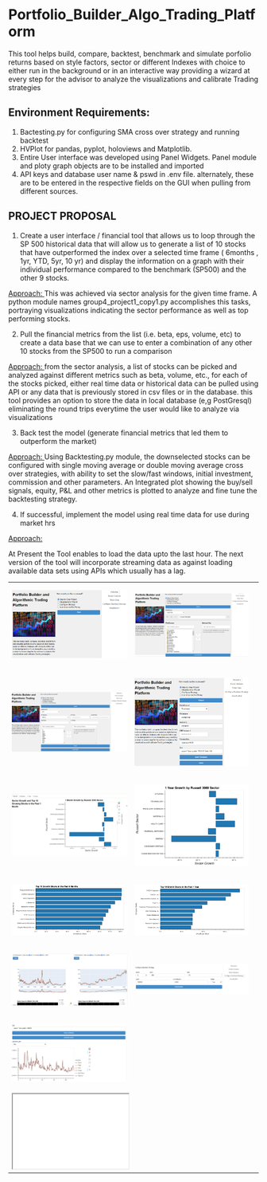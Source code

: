 # Portfolio_Builder_Algo_Trading_Platform
This tool helps build, compare, backtest, benchmark and simulate porfolio returns based on style factors, sector or different Indexes with choice to either run in the background or in an interactive way providing a wizard at every step for the advisor to analyze the visualizations and calibrate Trading strategies

## Environment Requirements:
1. Bactesting.py for configuring SMA cross over strategy and running backtest
2. HVPlot for pandas, pyplot, holoviews and Matplotlib.
3. Entire User interface was developed using Panel Widgets. Panel module and ploty graph objects are to be installed and imported
4. API keys and database user name & pswd in .env file. alternately, these are to be entered in the respective fields on the GUI when pulling from different sources. 

## PROJECT PROPOSAL

1. Create a user interface / financial tool that allows us to loop through the SP 500 historical data that will allow us to generate a list of 10 stocks that have outperformed the index over a selected time frame ( 6months , 1yr, YTD, 5yr, 10 yr) and display the information on a graph with their individual performance compared to the benchmark (SP500) and the other 9 stocks. <br>

<u> Approach: </u> This was achieved via sector analysis for the given time frame. A python module names group4_project1_copy1.py accomplishes this tasks,
portraying visualizations indicating the sector performance as well as top performing stocks.<br>

2. Pull the financial metrics from the list (i.e. beta, eps, volume, etc)  to create a data base that we can use to enter a combination of any other 10 stocks from the SP500 to run a comparison<br>

<u> Approach: </u> from the sector analysis, a list of stocks can be picked and analyzed against different metrics such as beta, volume, etc., 
for each of the stocks picked, either real time data or historical data can be pulled using API or any data that is previously stored in csv files or in the database. this tool provides an option to store the data in local database (e,g PostGresql) eliminating the round trips everytime the user would like to analyze via visualizations<br>

3. Back test the model (generate financial metrics that led them to outperform the market)<br>

<u> Approach: </u> Using Backtesting.py module, the downselected stocks can be configured with single moving average or double moving average cross over strategies, with ability to set the slow/fast windows, initial investment, commission and other parameters. An Integrated plot showing the buy/sell signals, equity, P&L and other metrics is plotted to analyze and fine tune the backtesting strategy.<br>

4. If successful, implement the model using real time data for use during market hrs<br>

<u> Approach: </u> 

At Present the Tool enables to load the data upto the last hour. The next version of the tool will incorporate streaming data as against loading available data sets using APIs which usually has a lag.  <br>

<table>
<tr>
<td> 

![Initializer](/Resources/images/initializer.PNG) 

</td> 
<td> 

![Load Datafiles](/Resources/images/load_local_files.PNG)  

</td> 
</tr>
<tr>
<td>

![load API Data](/Resources/images/load_api_data.PNG)  

</td> 
<td>

![load Database](/Resources/images/load_database.PNG)   

</td> 
</tr>
<tr>
<td>

![Sector Analysis](/Resources/images/sector_analysis.PNG)   

</td> 
<td>	

![1 Year Top Sectors](/Resources/images/01Year_Sectors.png)
</td> 
<td>
</tr>
<tr>
<td>

![6 Months top Stocks](/Resources/images/6Month_TopStocks.png)
</td> 
<td>

![1 year Top Stocks](/Resources/images/1Year_TopStocks.png)
</td> 

</tr>
<tr>
<td>

![side by Side stock analysis](/Resources/images/side_by_side.PNG)  

</td> 
<td>

![configure BackTest](/Resources/images/configure_backtest.PNG)   

</td> 
</tr>
<tr>

<td>

![create custom visualizations](/Resources/images/dynamic_plot_gen.PNG) 
</td> 
<td>
</td>
</tr>
<tr>
<td>

<iframe 
  src="SmaCross.html"
  style="width:100%; height:100%;"
>
</iframe>

</td>
<td>
</td>
</tr>
</table>

